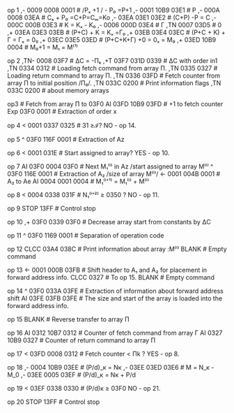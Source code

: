 op 1
,-  0009 0008 0001 		# /Pₓ +1 /  - P₀  =P+1
,-  0001 10B9 03E1 		# P
,-  000A 0008 03EA		# Cₓ + P₀ =C+P=Cₘ=Ko
,-  03EA 03E1 03E2		# (C+P) -P = C
,-  000C 000B 03E3		# K = Kₓ - K₀
,-  0006 000D 03E4		# Γ
,TN 0007      03D5		# 0
,+  03EA 03E3 03EB		# (P+C) + K = Kₓ =Γ₀
,+  03EB 03E4 03EC		# (P+C + K) + Γ = Γₓ = 0₀
,+  03EC 03E5 03ED		# (P+C+K+Γ) +0 = 0ₓ = M₀
,+  03ED 10B9 0004		# M₀+1 = M₁ = M⁽¹⁾

op 2
,TN- 0008      03F7		# ΔС = -Пₖ
,+T  03F7 031D 0339		# ΔС with order in1
,TN  0334      0312		# Loading fetch command from array П.
,TN  0335      0327		# Loading return command to array П.
,TN  0336      03FD		# Fetch counter from array П to initial position /П₀/.
,TN  033C 0200		# Print information flags
,TN  033C 0200		# about memory arrays

op3
					# Fetch from array П to 03F0
AI  03FD 10B9 03FD		# +1 to fetch counter
Exp 03F0      0001		# Extraction of order x

op 4
<   0001 0337 0325		# 31 ≥ℐ? NO - op 14.

op 5
^   03F0 116F 0001		# Extraction of Az

op 6
<        0001 031E		# Start assigned to array? YES - op 10.

op 7
AI  03F0 0004 03F0		# Next М₁⁽ⁱ⁾ in Az /start assigned to array М⁽ⁱ⁾
^   03F0 116E 0001		# Extraction of А₂ /size of array М⁽ⁱ⁾/
<-  0001 004B 0001		# А₂ to Ae
AI  0004 0001 0004		# М₁⁽ⁱ⁺¹⁾ = М₁⁽ⁱ⁾ + М⁽ⁱ⁾

op 8
<   0004 0338 031F		# N₁⁽ⁱ⁺²⁾ ≥ 0350 ? NO - op 11.

op 9
STOP          13FF		# Control stop

op 10
,+  03F0 0339 03F0		# Decrease array start from constants by ΔС

op 11
^   03F0 1169 0001		# Separation of operation code

op 12
CLCC     03A4 038C		# Print information about array :М⁽ⁱ⁾
BLANK					# Empty command

op 13
<-   0001 000B 03FB		# Shift header to А₁ and А₂ for placement in forward address info.
CLCC           0327		# To op 15.
BLANK					# Empty command

op 14
^   03F0 033A 03FE		# Extraction of information about forward address shift
AI  03FE 03FB 03FE		# The size and start of the array is loaded into the forward address info.

op 15
BLANK					# Reverse transfer to array П

op 16
AI  0312 10B7 0312		# Counter of fetch command from array Г
AI  0327 10B9 0327		# Counter of return command to array П


op 17
<   03FD 0008 0312		# Fetch counter < Пk ? YES - op 8.

op 18
,-  0004 10B9 03EE		# (P/d)_к = Nк
,-  03EE 03ED 03E6		# М = N_к - М_0
,-  03EE 0005 03EF		# (P/d)_к = Nк + P/d

op 19
<   03EF 0338 0330		# (P/d)к ≥ 03F0 NO - op 21.

op 20
STOP          13FF		# Control stop
